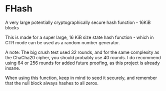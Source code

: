 # FHash
A very large potentially cryptographically secure hash function - 16KiB blocks

This is made for a super large, 16 KiB size state hash function - which in CTR mode can be used as a random number generator.

A note:
  The big crush test used 32 rounds, and for the same complexity as the ChaCha20 cipher, you should probably use 40 rounds.
  I do recommend using 64 or 256 rounds for added future proofing, as this project is already insane.

  When using this function, keep in mind to seed it securely, and remember that the null block always hashes to all zeros.
